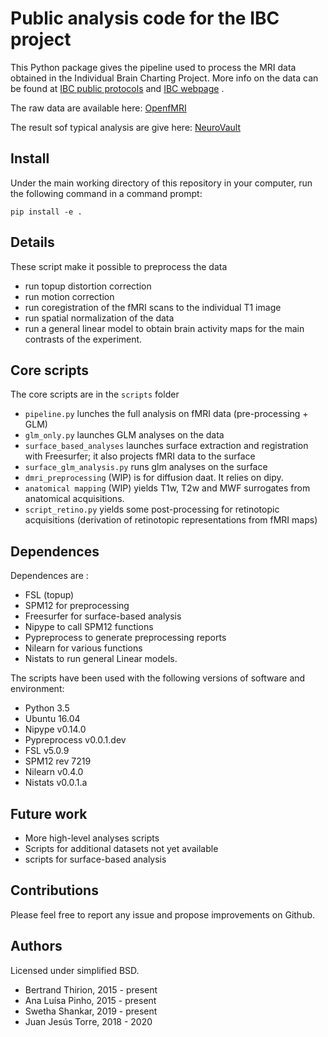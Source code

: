 # Public analysis code for the IBC project

This Python package gives the pipeline used to process the MRI data obtained in
the Individual Brain Charting Project. More info on the data can be found at
[IBC public protocols](http://github.com/hbp-brain-charting/public_protocols)
and
[IBC webpage](http://project.inria.fr/IBC/)
.

The raw data are available here:
[OpenfMRI](http://openfmri.org/dataset/ds000244/)

The result sof typical analysis are give here:
[NeuroVault](http://neurovault.org/collections/2138)

## Install
Under the main working directory of this repository in your computer, run the following command in a command prompt:

```
pip install -e .
```

## Details

These script make it possible to preprocess the data
* run topup distortion correction
* run motion correction
* run coregistration of the fMRI scans to the individual T1 image
* run spatial normalization of the data
* run a general linear model to obtain brain activity maps for the main contrasts of the experiment.

## Core scripts

The core scripts are in the `scripts` folder

- `pipeline.py` lunches the full analysis on fMRI data (pre-processing + GLM)
- `glm_only.py` launches GLM analyses on the data
- `surface_based_analyses` launches surface extraction and registration with Freesurfer; it also projects fMRI data to the surface
- `surface_glm_analysis.py` runs glm analyses on the surface
- `dmri_preprocessing` (WIP) is for diffusion daat. It relies on dipy.
- `anatomical mapping` (WIP) yields T1w, T2w and MWF surrogates from anatomical acquisitions.
- `script_retino.py` yields some post-processing for retinotopic acquisitions (derivation of retinotopic representations from fMRI maps)

## Dependences

Dependences are :
* FSL (topup)
* SPM12 for preprocessing
* Freesurfer for surface-based analysis
* Nipype to call SPM12 functions
* Pypreprocess to generate preprocessing reports
* Nilearn for various functions
* Nistats to run general Linear models.

The scripts have been used with the following versions of software and environment:

* Python 3.5
* Ubuntu 16.04
* Nipype v0.14.0
* Pypreprocess v0.0.1.dev
* FSL v5.0.9
* SPM12 rev 7219
* Nilearn v0.4.0
* Nistats v0.0.1.a

## Future work

- More high-level analyses scripts
- Scripts for additional datasets not yet available
- scripts for surface-based analysis

## Contributions

Please feel free to report any issue and propose improvements on Github.

## Authors

Licensed under simplified BSD.

- Bertrand Thirion, 2015 - present
- Ana Luísa Pinho, 2015 - present
- Swetha Shankar, 2019 - present
- Juan Jesús Torre, 2018 - 2020
